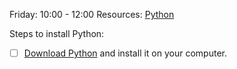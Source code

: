 Friday: 10:00 - 12:00
Resources: [Python](https://www.python.org/downloads/)

Steps to install Python:
- [ ] [Download Python](https://www.python.org/downloads/) and install it on your computer.